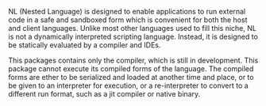 NL (Nested Language) is designed to enable applications to run external code in a safe and sandboxed form which is
convenient for both the host and client languages. Unlike most other languages used to fill this niche, NL is not a
dynamically interpreted scripting language. Instead, it is designed to be statically evaluated by a compiler and IDEs.

This packages contains only the compiler, which is still in development. This package cannot execute its compiled forms
of the language. The compiled forms are ether to be serialized and loaded at another time and place, or to be given to
an interpreter for execution, or a re-interpreter to convert to a different run format, such as a jit compiler or native
binary.